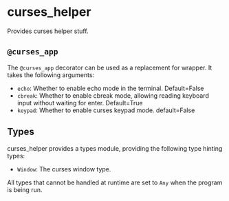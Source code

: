 # curses_helper

Provides curses helper stuff.

## `@curses_app`
The `@curses_app` decorator can be used as a replacement for wrapper. It takes the following arguments:
- `echo`: Whether to enable echo mode in the terminal. Default=False
- `cbreak`: Whether to enable cbreak mode, allowing reading keyboard input without waiting for enter. Default=True
- `keypad`: Whether to enable curses keypad mode. default=False

## Types
curses_helper provides a types module, providing the following type hinting types:
- `Window`: The curses window type.

All types that cannot be handled at runtime are set to `Any` when the program is being run.